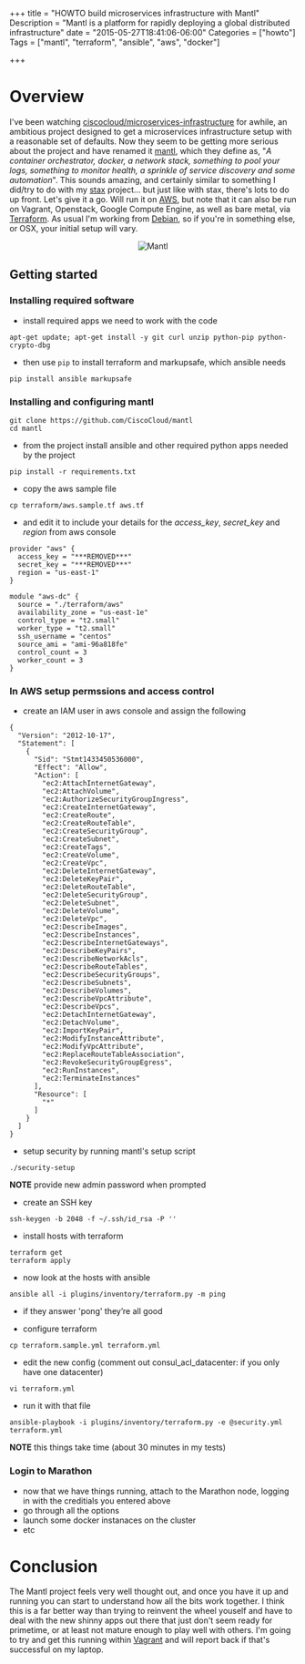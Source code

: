 +++
title = "HOWTO build microservices infrastructure with Mantl"
Description = "Mantl is a platform for rapidly deploying a global distributed infrastructure"
date = "2015-05-27T18:41:06-06:00"
Categories = ["howto"]
Tags = ["mantl", "terraform", "ansible", "aws", "docker"]

+++

# Overview


I've been watching [ciscocloud/microservices-infrastructure](https://github.com/ciscocloud/microservices-infrastructure) for awhile, an ambitious project designed to get a microservices infrastructure setup with a reasonable set of defaults. Now they seem to be getting more serious about the project and have renamed it [mantl](http://mantl.io/), which they define as, "_A container orchestrator, docker, a network stack, something to pool your logs, something to monitor health, a sprinkle of service discovery and some automation_". This sounds amazing, and certainly similar to something I did/try to do with my [stax](https://github.com/philcryer/stax) project... but just like with stax, there's lots to do up front. Let's give it a go. Will run it on [AWS](http://aws.amazon.com), but note that it can also be run on Vagrant, Openstack, Google Compute Engine, as well as bare metal, via [Terraform](https://terraform.io/). As usual I'm working from <a href="https://debian.org">Debian</a>, so if you're in something else, or OSX, your initial setup will vary.

<!--more-->

<div align="center"><img src="/2015/mantl-logo-1.png" border="0" alt="Mantl"></div>

## Getting started

### Installing required software

* install required apps we need to work with the code

```
apt-get update; apt-get install -y git curl unzip python-pip python-crypto-dbg
```

* then use `pip` to install terraform and markupsafe, which ansible needs

```
pip install ansible markupsafe
```

### Installing and configuring mantl

```
git clone https://github.com/CiscoCloud/mantl
cd mantl
```

* from the project install ansible and other required python apps needed by the project

```
pip install -r requirements.txt
``` 

* copy the aws sample file

```
cp terraform/aws.sample.tf aws.tf
```

* and edit it to include your details for the _access_key_, _secret_key_ and _region_ from aws console

```
provider "aws" {
  access_key = "***REMOVED***"
  secret_key = "***REMOVED***"
  region = "us-east-1"
}

module "aws-dc" {
  source = "./terraform/aws"
  availability_zone = "us-east-1e"
  control_type = "t2.small"
  worker_type = "t2.small"
  ssh_username = "centos"
  source_ami = "ami-96a818fe"
  control_count = 3
  worker_count = 3
}
```

### In AWS setup permssions and access control

* create an IAM user in aws console and assign the following

```
{
  "Version": "2012-10-17",
  "Statement": [
    {
      "Sid": "Stmt1433450536000",
      "Effect": "Allow",
      "Action": [
        "ec2:AttachInternetGateway",
        "ec2:AttachVolume",
        "ec2:AuthorizeSecurityGroupIngress",
        "ec2:CreateInternetGateway",
        "ec2:CreateRoute",
        "ec2:CreateRouteTable",
        "ec2:CreateSecurityGroup",
        "ec2:CreateSubnet",
        "ec2:CreateTags",
        "ec2:CreateVolume",
        "ec2:CreateVpc",
        "ec2:DeleteInternetGateway",
        "ec2:DeleteKeyPair",
        "ec2:DeleteRouteTable",
        "ec2:DeleteSecurityGroup",
        "ec2:DeleteSubnet",
        "ec2:DeleteVolume",
        "ec2:DeleteVpc",
        "ec2:DescribeImages",
        "ec2:DescribeInstances",
        "ec2:DescribeInternetGateways",
        "ec2:DescribeKeyPairs",
        "ec2:DescribeNetworkAcls",
        "ec2:DescribeRouteTables",
        "ec2:DescribeSecurityGroups",
        "ec2:DescribeSubnets",
        "ec2:DescribeVolumes",
        "ec2:DescribeVpcAttribute",
        "ec2:DescribeVpcs",
        "ec2:DetachInternetGateway",
        "ec2:DetachVolume",
        "ec2:ImportKeyPair",
        "ec2:ModifyInstanceAttribute",
        "ec2:ModifyVpcAttribute",
        "ec2:ReplaceRouteTableAssociation",
        "ec2:RevokeSecurityGroupEgress",
        "ec2:RunInstances",
        "ec2:TerminateInstances"
      ],
      "Resource": [
        "*"
      ]
    }
  ]
}
```

* setup security by running mantl's setup script

```
./security-setup
```

__NOTE__ provide new admin password when prompted

* create an SSH key

```
ssh-keygen -b 2048 -f ~/.ssh/id_rsa -P ''
```

* install hosts with terraform

```
terraform get
terraform apply
```

* now look at the hosts with ansible

```
ansible all -i plugins/inventory/terraform.py -m ping
```

* if they answer 'pong' they’re all good

* configure terraform

```
cp terraform.sample.yml terraform.yml
```

* edit the new config (comment out consul_acl_datacenter: if you only have one datacenter)

```
vi terraform.yml
```

* run it with that file

```
ansible-playbook -i plugins/inventory/terraform.py -e @security.yml terraform.yml
``` 

__NOTE__ this things take time (about 30 minutes in my tests)

### Login to Marathon

* now that we have things running, attach to the Marathon node, logging in with the creditials you entered above
* go through all the options
* launch some docker instanaces on the cluster
* etc

# Conclusion

The Mantl project feels very well thought out, and once you have it up and running you can start to understand how all the bits work together. I think this is a far better way than trying to reinvent the wheel youself and have to deal with the new shinny apps out there that just don't seem ready for primetime, or at least not mature enough to play well with others. I'm going to try and get this running within [Vagrant](https://www.vagrantup.com/) and will report back if that's successful on my laptop.
